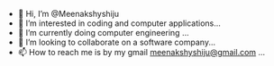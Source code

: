 - 👋 Hi, I’m @Meenakshyshiju
- 👀 I’m interested in coding and computer applications...
- 🌱 I’m currently doing computer engineering ...
- 💞️ I’m looking to collaborate on a software company...
- 📫 How to reach me is by my gmail meenakshyshiju@gmail.com ...

<!---
Meenakshyshiju/Meenakshyshiju is a ✨ special ✨ repository because its `README.md` (this file) appears on your GitHub profile.
You can click the Preview link to take a look at your changes.
--->
